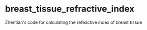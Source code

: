 # breast_tissue_refractive_index
Zhentian's code for calculating the refeactive index of breast tissue
